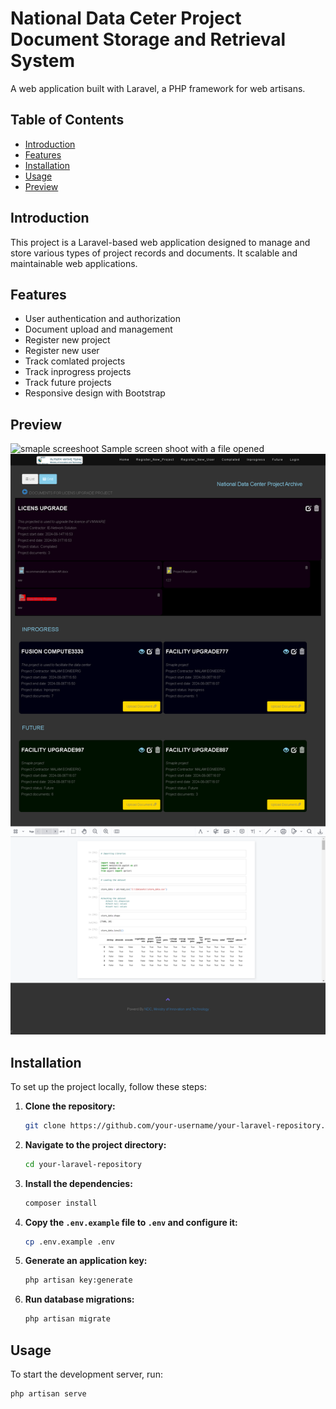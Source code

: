 # National Data Ceter Project Document Storage and Retrieval System

A web application built with Laravel, a PHP framework for web artisans.

## Table of Contents

- [Introduction](#introduction)
- [Features](#features)
- [Installation](#installation)
- [Usage](#usage)
- [Preview](#Preview)

## Introduction

This project is a Laravel-based web application designed to manage and store various types of project records and documents. It scalable and maintainable web applications.

## Features

- User authentication and authorization
- Document upload and management
- Register new project
- Register new user
- Track comlated projects
- Track inprogress projects
- Track future projects
- Responsive design with Bootstrap

## Preview
![smaple screeshoot](assets/images/smaple_image.png)
Sample screen shoot with a file opened
![smaple screeshoot](assets/images/smaple_image1.png)

## Installation

To set up the project locally, follow these steps:

1. **Clone the repository:**

    ```bash
    git clone https://github.com/your-username/your-laravel-repository.git
    ```

2. **Navigate to the project directory:**

    ```bash
    cd your-laravel-repository
    ```

3. **Install the dependencies:**

    ```bash
    composer install
    ```

4. **Copy the `.env.example` file to `.env` and configure it:**

    ```bash
    cp .env.example .env
    ```

5. **Generate an application key:**

    ```bash
    php artisan key:generate
    ```

6. **Run database migrations:**

    ```bash
    php artisan migrate
    ```

## Usage

To start the development server, run:

```bash
php artisan serve
